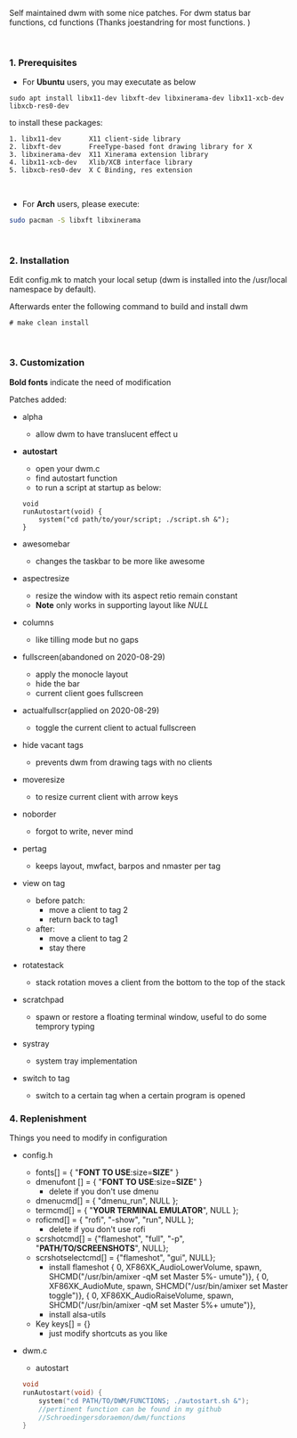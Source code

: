 Self maintained dwm with some nice patches. For dwm status bar functions, cd functions (Thanks joestandring for most functions. )

<br>

### 1. Prerequisites

- For **Ubuntu** users, you may executate as below
```linux
sudo apt install libx11-dev libxft-dev libxinerama-dev libx11-xcb-dev libxcb-res0-dev
```
to install these packages:

    1. libx11-dev       X11 client-side library
    2. libxft-dev       FreeType-based font drawing library for X
    3. libxinerama-dev  X11 Xinerama extension library
    4. libx11-xcb-dev   Xlib/XCB interface library
    5. libxcb-res0-dev  X C Binding, res extension

<br>

- For **Arch** users, please execute:
```bash
sudo pacman -S libxft libxinerama
```

<br>

### 2. Installation

Edit config.mk to match your local setup (dwm is installed into
the /usr/local namespace by default).

Afterwards enter the following command to build and install dwm

    # make clean install

<br>

### 3. Customization

**Bold fonts** indicate the need of modification

Patches added:

- alpha
    - allow dwm to have translucent effect
    u
- **autostart**
    - open your dwm.c
    - find autostart function
    - to run a script at startup as below:
    ```shell
    void
    runAutostart(void) {
        system("cd path/to/your/script; ./script.sh &");
    }
    ```
- awesomebar
    - changes the taskbar to be more like awesome
- aspectresize
    - resize the window with its aspect retio remain constant
    - **Note** only works in supporting layout like *NULL*
- columns
    - like tilling mode but no gaps
- fullscreen(abandoned on 2020-08-29)
    - apply the monocle layout
    - hide the bar
    - current client goes fullscreen
- actualfullscr(applied on 2020-08-29)
    - toggle the current client to actual fullscreen
- hide vacant tags
    - prevents dwm from drawing tags with no clients
- moveresize
    - to resize current client with arrow keys
- noborder
    - forgot to write, never mind
- pertag
    - keeps layout, mwfact, barpos and nmaster per tag
- view on tag
    - before patch:
        - move a client to tag 2
        - return back to tag1
    - after:
        - move a client to tag 2
        - stay there
- rotatestack
    - stack rotation moves a client from the bottom to the top of the stack
- scratchpad
    - spawn or restore a floating terminal window, useful to do some temprory typing
- systray
    - system tray implementation

- switch to tag
    - switch to a certain tag when a certain program is opened

### 4. Replenishment
Things you need to modify in configuration
- config.h
    - fonts[] = { "**FONT TO USE**:size=**SIZE**" }
    - dmenufont [] = { "**FONT TO USE**:size=**SIZE**" }
        - delete if you don't use dmenu
    - dmenucmd[] = { "dmenu_run", NULL };
    - termcmd[]  = { "**YOUR TERMINAL EMULATOR**", NULL };
    - roficmd[]  = { "rofi", "-show", "run", NULL };
        - delete if you don't use rofi
    - scrshotcmd[] = {"flameshot", "full", "-p", "**PATH/TO/SCREENSHOTS**", NULL};
    - scrshotselectcmd[] = {"flameshot", "gui", NULL};
        - install flameshot
	{ 0,        XF86XK_AudioLowerVolume,    spawn,      SHCMD("/usr/bin/amixer -qM set Master 5%- umute")},
	{ 0,        XF86XK_AudioMute,           spawn,      SHCMD("/usr/bin/amixer set Master toggle")},
	{ 0,        XF86XK_AudioRaiseVolume,    spawn,      SHCMD("/usr/bin/amixer -qM set Master 5%+ umute")},
        - install alsa-utils
    - Key keys[] = {}
        - just modify shortcuts as you like

- dwm.c
    - autostart
    ```c
    void
    runAutostart(void) {
        system("cd PATH/TO/DWM/FUNCTIONS; ./autostart.sh &");
        //pertinent function can be found in my github
        //Schroedingersdoraemon/dwm/functions
    }
    ```
